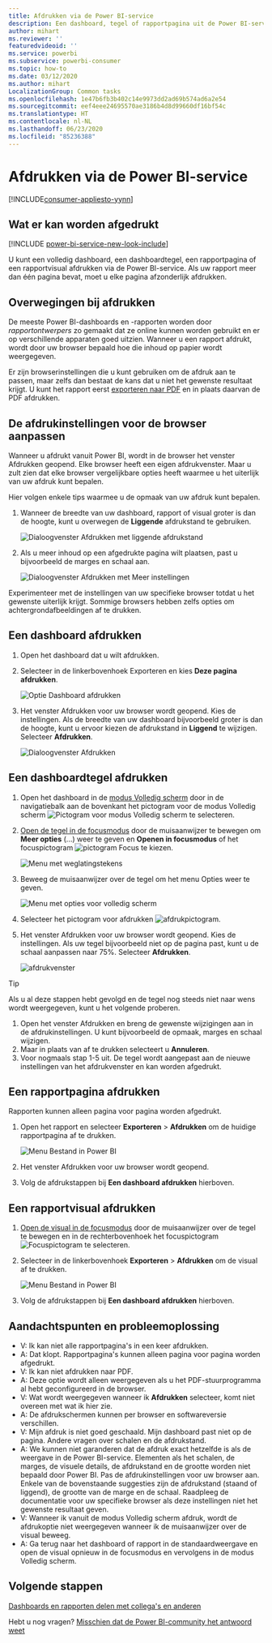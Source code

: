 ```yaml
---
title: Afdrukken via de Power BI-service
description: Een dashboard, tegel of rapportpagina uit de Power BI-service afdrukken.
author: mihart
ms.reviewer: ''
featuredvideoid: ''
ms.service: powerbi
ms.subservice: powerbi-consumer
ms.topic: how-to
ms.date: 03/12/2020
ms.author: mihart
LocalizationGroup: Common tasks
ms.openlocfilehash: 1e47b6fb3b402c14e9973dd2ad69b574ad6a2e54
ms.sourcegitcommit: eef4eee24695570ae3186b4d8d99660df16bf54c
ms.translationtype: HT
ms.contentlocale: nl-NL
ms.lasthandoff: 06/23/2020
ms.locfileid: "85236388"
---
```

# <a name="printing-from-the-power-bi-service"></a>Afdrukken via de Power BI-service

[!INCLUDE[consumer-appliesto-yynn](../includes/consumer-appliesto-yynn.md)]
## <a name="what-can-be-printed"></a>Wat er kan worden afgedrukt
[!INCLUDE [power-bi-service-new-look-include](../includes/power-bi-service-new-look-include.md)]

U kunt een volledig dashboard, een dashboardtegel, een rapportpagina of een rapportvisual afdrukken via de Power BI-service. Als uw rapport meer dan één pagina bevat, moet u elke pagina afzonderlijk afdrukken. 

## <a name="printing-considerations"></a>Overwegingen bij afdrukken

De meeste Power BI-dashboards en -rapporten worden door *rapportontwerpers* zo gemaakt dat ze online kunnen worden gebruikt en er op verschillende apparaten goed uitzien. Wanneer u een rapport afdrukt, wordt door uw browser bepaald hoe die inhoud op papier wordt weergegeven. 

Er zijn browserinstellingen die u kunt gebruiken om de afdruk aan te passen, maar zelfs dan bestaat de kans dat u niet het gewenste resultaat krijgt. U kunt het rapport eerst [exporteren naar PDF](end-user-pdf.md) en in plaats daarvan de PDF afdrukken. 

## <a name="adjust-your-browser-print-settings"></a>De afdrukinstellingen voor de browser aanpassen
Wanneer u afdrukt vanuit Power BI, wordt in de browser het venster Afdrukken geopend. Elke browser heeft een eigen afdrukvenster. Maar u zult zien dat elke browser vergelijkbare opties heeft waarmee u het uiterlijk van uw afdruk kunt bepalen. 

Hier volgen enkele tips waarmee u de opmaak van uw afdruk kunt bepalen.

   > 
1. Wanneer de breedte van uw dashboard, rapport of visual groter is dan de hoogte, kunt u overwegen de **Liggende** afdrukstand te gebruiken. 

   ![Dialoogvenster Afdrukken met liggende afdrukstand](./media/end-user-print/power-bi-landscape-layout.png)

2. Als u meer inhoud op een afgedrukte pagina wilt plaatsen, past u bijvoorbeeld de marges en schaal aan. 

    ![Dialoogvenster Afdrukken met Meer instellingen](./media/end-user-print/power-bi-margins.png)

Experimenteer met de instellingen van uw specifieke browser totdat u het gewenste uiterlijk krijgt. Sommige browsers hebben zelfs opties om achtergrondafbeeldingen af te drukken. 

## <a name="print-a-dashboard"></a>Een dashboard afdrukken
1. Open het dashboard dat u wilt afdrukken.
2. Selecteer in de linkerbovenhoek Exporteren en kies **Deze pagina afdrukken**.
   
    ![Optie Dashboard afdrukken](./media/end-user-print/power-bi-dashboard-print.png)

3. Het venster Afdrukken voor uw browser wordt geopend. Kies de instellingen. Als de breedte van uw dashboard bijvoorbeeld groter is dan de hoogte, kunt u ervoor kiezen de afdrukstand in **Liggend** te wijzigen. Selecteer **Afdrukken**.
   
    ![Dialoogvenster Afdrukken](./media/end-user-print/power-bi-print-dash.png)

## <a name="print-a-dashboard-tile"></a>Een dashboardtegel afdrukken
1. Open het dashboard in de [modus Volledig scherm](end-user-focus.md) door in de navigatiebalk aan de bovenkant het pictogram voor de modus Volledig scherm ![Pictogram voor modus Volledig scherm](./media/end-user-print/power-bi-full-screen.png) te selecteren.

3. [Open de tegel in de focusmodus](end-user-focus.md) door de muisaanwijzer te bewegen om **Meer opties** (...) weer te geven en **Openen in focusmodus** of het focuspictogram ![pictogram Focus](./media/end-user-print/power-bi-focus-icon.png) te kiezen.
   
    ![Menu met weglatingstekens](./media/end-user-print/power-bi-menu-options.png)

4. Beweeg de muisaanwijzer over de tegel om het menu Opties weer te geven.
   
    ![Menu met opties voor volledig scherm](./media/end-user-print/menu-options-new.png)

4. Selecteer het pictogram voor afdrukken ![afdrukpictogram](./media/end-user-print/print-icon.png).     

5. Het venster Afdrukken voor uw browser wordt geopend. Kies de instellingen. Als uw tegel bijvoorbeeld niet op de pagina past, kunt u de schaal aanpassen naar 75%. Selecteer **Afdrukken**.

    ![afdrukvenster](./media/end-user-print/power-bi-scale.png) 

> [!TIP]
> Als u al deze stappen hebt gevolgd en de tegel nog steeds niet naar wens wordt weergegeven, kunt u het volgende proberen.
> 1. Open het venster Afdrukken en breng de gewenste wijzigingen aan in de afdrukinstellingen. U kunt bijvoorbeeld de opmaak, marges en schaal wijzigen. 
> 2. Maar in plaats van af te drukken selecteert u **Annuleren**. 
> 3. Voor nogmaals stap 1-5 uit. De tegel wordt aangepast aan de nieuwe instellingen van het afdrukvenster en kan worden afgedrukt.

## <a name="print-a-report-page"></a>Een rapportpagina afdrukken
Rapporten kunnen alleen pagina voor pagina worden afgedrukt.

1. Open het rapport en selecteer **Exporteren** > **Afdrukken** om de huidige rapportpagina af te drukken.
   
    ![Menu Bestand in Power BI](./media/end-user-print/power-bi-report-print.png)
2. Het venster Afdrukken voor uw browser wordt geopend.

3. Volg de afdrukstappen bij **Een dashboard afdrukken** hierboven.
   


## <a name="print-a-report-visual"></a>Een rapportvisual afdrukken
1. [Open de visual in de focusmodus](end-user-focus.md) door de muisaanwijzer over de tegel te bewegen en in de rechterbovenhoek het focuspictogram ![Focuspictogram](./media/end-user-print/power-bi-focus-icon.png) te selecteren.

2. Selecteer in de linkerbovenhoek **Exporteren** > **Afdrukken** om de visual af te drukken.

    ![Menu Bestand in Power BI](./media/end-user-print/power-bi-report-print.png)


3. Volg de afdrukstappen bij **Een dashboard afdrukken** hierboven.

## <a name="considerations-and-troubleshooting"></a>Aandachtspunten en probleemoplossing

* V: Ik kan niet alle rapportpagina's in een keer afdrukken.    
* A: Dat klopt. Rapportpagina's kunnen alleen pagina voor pagina worden afgedrukt.
* V: Ik kan niet afdrukken naar PDF.    
* A: Deze optie wordt alleen weergegeven als u het PDF-stuurprogramma al hebt geconfigureerd in de browser.    
* V: Wat wordt weergegeven wanneer ik **Afdrukken** selecteer, komt niet overeen met wat ik hier zie.    
* A: De afdrukschermen kunnen per browser en softwareversie verschillen.
* V: Mijn afdruk is niet goed geschaald.  Mijn dashboard past niet op de pagina. Andere vragen over schalen en de afdrukstand.    
* A: We kunnen niet garanderen dat de afdruk exact hetzelfde is als de weergave in de Power BI-service. Elementen als het schalen, de marges, de visuele details, de afdrukstand en de grootte worden niet bepaald door Power BI. Pas de afdrukinstellingen voor uw browser aan. Enkele van de bovenstaande suggesties zijn de afdrukstand (staand of liggend), de grootte van de marge en de schaal. Raadpleeg de documentatie voor uw specifieke browser als deze instellingen niet het gewenste resultaat geven.      
* V: Wanneer ik vanuit de modus Volledig scherm afdruk, wordt de afdrukoptie niet weergegeven wanneer ik de muisaanwijzer over de visual beweeg.   
* A: Ga terug naar het dashboard of rapport in de standaardweergave en open de visual opnieuw in de focusmodus en vervolgens in de modus Volledig scherm. 

## <a name="next-steps"></a>Volgende stappen
[Dashboards en rapporten delen met collega's en anderen](../collaborate-share/service-share-dashboards.md)

Hebt u nog vragen? [Misschien dat de Power BI-community het antwoord weet](https://community.powerbi.com/)

